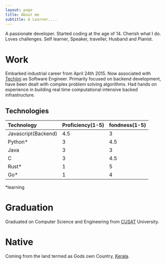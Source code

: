 ```yaml
---
layout: page
title: About me
subtitle: A Learner,...
---
```


A passionate developer. Started coding at the age of 14. Cherish what I do. Loves challenges. Self learner, Speaker, traveller, Husband and Pianist.

# Work 
Embarked industrial career from April 24th 2015. Now associated with [Techjini](http://www.techjini.com) as Software Engineer. 
Primarily focused on backend development, have been dealt with complex problem solving
algorithms. Had hands on experience in building real time computational intensive 
backed infrastructure. 

## Technologies

| Technology |Proficiency(1-5) | fondness(1-5) |
| :------ |:--- | :--- |
| Javascript(Backend) | 4.5 | 3 |
| Python* | 3 | 4.5 |
| Java | 3 | 3 |
| C | 3 | 4.5 |
| Rust* | 1 | 5 |
| Go* | 1 | 4 |

*learning

# Graduation
Graduated on Computer Science and Engineering from [CUSAT](http://www.cusat.nic.in/) University.

# Native
Coming from the land termed as Gods own Country, [Kerala](https://en.wikipedia.org/wiki/Kerala).

